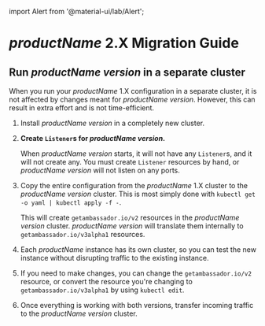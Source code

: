 import Alert from '@material-ui/lab/Alert';

# $productName$ 2.X Migration Guide

## Run $productName$ $version$ in a separate cluster

When you run your $productName$ 1.X configuration in a separate cluster, it is not affected by changes meant for $productName$ $version$. However, this can result in extra effort and is not time-efficient.

1. Install $productName$ $version$ in a completely new cluster.

2. **Create `Listener`s for $productName$ $version$.**
   
   When $productName$ $version$ starts, it will not have any `Listener`s, and it will not
   create any. You must create `Listener` resources by hand, or $productName$ $version$
   will not listen on any ports.

3. Copy the entire configuration from the $productName$ 1.X cluster to the $productName$
   $version$ cluster. This is most simply done with `kubectl get -o yaml | kubectl apply -f -`.
   
   This will create `getambassador.io/v2` resources in the $productName$ $version$ cluster.
   $productName$ $version$ will translate them internally to `getambassador.io/v3alpha1`
   resources.

4. Each $productName$ instance has its own cluster, so you can test the new
   instance without disrupting traffic to the existing instance.

5. If you need to make changes, you can change the `getambassador.io/v2` resource, or convert the
   resource you're changing to `getambassador.io/v3alpha1` by using `kubectl edit`.

6. Once everything is working with both versions, transfer incoming traffic to the $productName$
   $version$ cluster.
